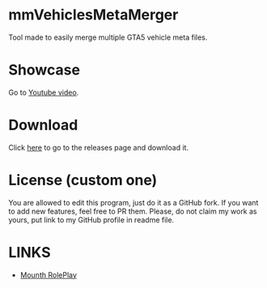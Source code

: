 # mmVehiclesMetaMerger
 Tool made to easily merge multiple GTA5 vehicle meta files.

# Showcase
Go to [Youtube video](https://youtu.be/YJn6Eea5Zrs).

# Download
Click [here](https://github.com/mmleczek/mmVehiclesMetaMerger/releases) to go to the releases page and download it.

# License (custom one)
You are allowed to edit this program, just do it as a GitHub fork. If you want to add new features, feel free to PR them.
Please, do not claim my work as yours, put link to my GitHub profile in readme file.

# LINKS
- [Mounth RolePlay](https://discord.gg/mounthrp)
